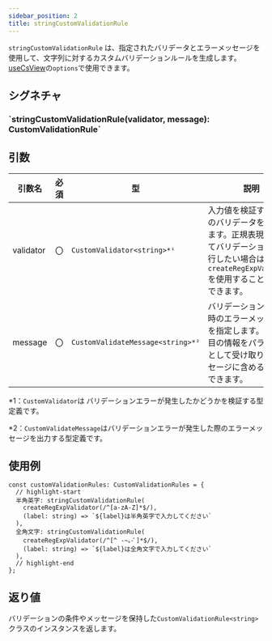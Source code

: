 ```yaml
---
sidebar_position: 2
title: stringCustomValidationRule
---
```


`stringCustomValidationRule` は、指定されたバリデータとエラーメッセージを使用して、文字列に対するカスタムバリデーションルールを生成します。[useCsView](../screen-define/useCsView.md)の`options`で使用できます。

## シグネチャ

<h3>`stringCustomValidationRule(validator, message): CustomValidationRule<string>`</h3>

## 引数

| 引数名    | 必須 | 型                                | 説明                                                                                                                                                      |
| --------- | ---- | --------------------------------- | --------------------------------------------------------------------------------------------------------------------------------------------------------- |
| validator | 〇   | `CustomValidator<string>*¹`       | 入力値を検証するためのバリデータを指定します。正規表現を用いてバリデーションを実行したい場合は、`createRegExpValidator`を使用することで指定できます。 |
| message   | 〇   | `CustomValidateMessage<string>*²` | バリデーションエラー時のエラーメッセージを指定します。入力項目の情報をパラメータとして受け取り、メッセージに含めることができます。                        |

\*1：`CustomValidator`は バリデーションエラーが発生したかどうかを検証する型定義です。

\*2：`CustomValidateMessage`はバリデーションエラーが発生した際のエラーメッセージを出力する型定義です。

## 使用例

```tsx
const customValidationRules: CustomValidationRules = {
  // highlight-start
  半角英字: stringCustomValidationRule(
    createRegExpValidator(/^[a-zA-Z]*$/),
    (label: string) => `${label}は半角英字で入力してください`
  ),
  全角文字: stringCustomValidationRule(
    createRegExpValidator(/^[^ -~｡-ﾟ]*$/),
    (label: string) => `${label}は全角文字で入力してください`
  ),
  // highlight-end
};
```

## 返り値

バリデーションの条件やメッセージを保持した`CustomValidationRule<string>` クラスのインスタンスを返します。
